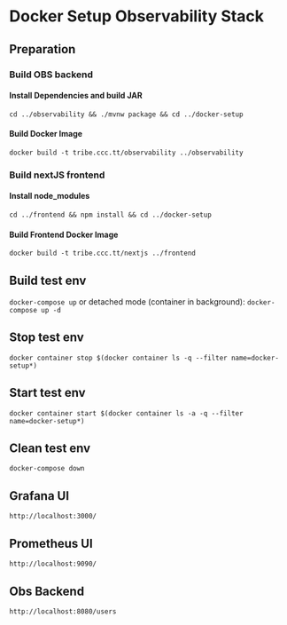 # Docker Setup Observability Stack


## Preparation
### Build OBS backend
#### Install Dependencies and build JAR
```cd ../observability && ./mvnw package && cd ../docker-setup```
#### Build Docker Image
```docker build -t tribe.ccc.tt/observability ../observability```

### Build nextJS frontend
#### Install node_modules
```cd ../frontend && npm install && cd ../docker-setup```
#### Build Frontend Docker Image
```docker build -t tribe.ccc.tt/nextjs ../frontend```

## Build test env
```docker-compose up```
or detached mode (container in background):
```docker-compose up -d```

## Stop test env
```docker container stop $(docker container ls -q --filter name=docker-setup*)```

## Start test env
```docker container start $(docker container ls -a -q --filter name=docker-setup*)```

## Clean test env
```docker-compose down```

## Grafana UI
```http://localhost:3000/```

## Prometheus UI
```http://localhost:9090/```

## Obs Backend
```http://localhost:8080/users```